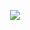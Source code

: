 <p align="center">
<img  src="https://user-images.githubusercontent.com/54435884/193166567-1bebb12d-a2ed-4dad-b5d0-2f2115a6718c.jpg"/>
</p>



